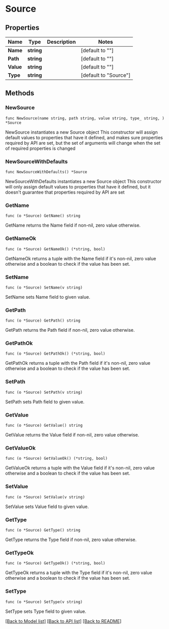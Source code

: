 # Source

## Properties

Name | Type | Description | Notes
------------ | ------------- | ------------- | -------------
**Name** | **string** |  | [default to ""]
**Path** | **string** |  | [default to ""]
**Value** | **string** |  | [default to ""]
**Type** | **string** |  | [default to "Source"]

## Methods

### NewSource

`func NewSource(name string, path string, value string, type_ string, ) *Source`

NewSource instantiates a new Source object
This constructor will assign default values to properties that have it defined,
and makes sure properties required by API are set, but the set of arguments
will change when the set of required properties is changed

### NewSourceWithDefaults

`func NewSourceWithDefaults() *Source`

NewSourceWithDefaults instantiates a new Source object
This constructor will only assign default values to properties that have it defined,
but it doesn't guarantee that properties required by API are set

### GetName

`func (o *Source) GetName() string`

GetName returns the Name field if non-nil, zero value otherwise.

### GetNameOk

`func (o *Source) GetNameOk() (*string, bool)`

GetNameOk returns a tuple with the Name field if it's non-nil, zero value otherwise
and a boolean to check if the value has been set.

### SetName

`func (o *Source) SetName(v string)`

SetName sets Name field to given value.


### GetPath

`func (o *Source) GetPath() string`

GetPath returns the Path field if non-nil, zero value otherwise.

### GetPathOk

`func (o *Source) GetPathOk() (*string, bool)`

GetPathOk returns a tuple with the Path field if it's non-nil, zero value otherwise
and a boolean to check if the value has been set.

### SetPath

`func (o *Source) SetPath(v string)`

SetPath sets Path field to given value.


### GetValue

`func (o *Source) GetValue() string`

GetValue returns the Value field if non-nil, zero value otherwise.

### GetValueOk

`func (o *Source) GetValueOk() (*string, bool)`

GetValueOk returns a tuple with the Value field if it's non-nil, zero value otherwise
and a boolean to check if the value has been set.

### SetValue

`func (o *Source) SetValue(v string)`

SetValue sets Value field to given value.


### GetType

`func (o *Source) GetType() string`

GetType returns the Type field if non-nil, zero value otherwise.

### GetTypeOk

`func (o *Source) GetTypeOk() (*string, bool)`

GetTypeOk returns a tuple with the Type field if it's non-nil, zero value otherwise
and a boolean to check if the value has been set.

### SetType

`func (o *Source) SetType(v string)`

SetType sets Type field to given value.



[[Back to Model list]](../README.md#documentation-for-models) [[Back to API list]](../README.md#documentation-for-api-endpoints) [[Back to README]](../README.md)


